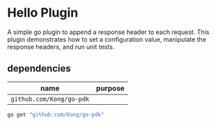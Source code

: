 # Hello Plugin

A simple go plugin to append a response header to each request. This plugin demonstrates how to set a configuration value, manipulate the response headers, and run unit tests.

## dependencies

| name | purpose |
|---|---|
| `github.com/Kong/go-pdk` |

```sh
go get "github.com/Kong/go-pdk"
```